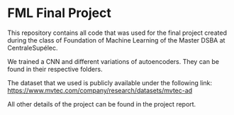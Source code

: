 # FML Final Project 

This repository contains all code that was used for the final project created during the class of Foundation of Machine Learning of the Master DSBA at CentraleSupélec.

We trained a CNN and different variations of autoencoders. They can be found in their respective folders. 

The dataset that we used is publicly available under the following link: https://www.mvtec.com/company/research/datasets/mvtec-ad

All other details of the project can be found in the project report. 
